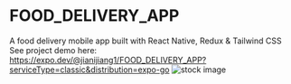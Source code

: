# FOOD_DELIVERY_APP
A food delivery mobile app built with React Native, Redux &amp; Tailwind CSS <br/>
See project demo here: https://expo.dev/@jianijiang1/FOOD_DELIVERY_APP?serviceType=classic&distribution=expo-go
![stock image](https://www.pexels.com/photo/crop-person-gluing-family-photos-to-poster-7014517/)
